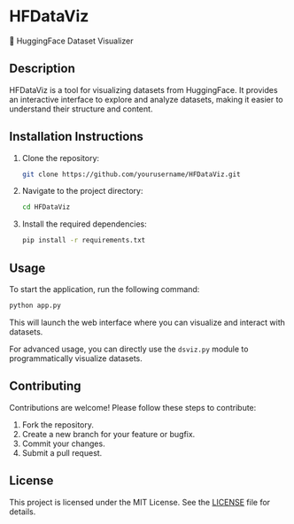 # HFDataViz

🤗 HuggingFace Dataset Visualizer

## Description

HFDataViz is a tool for visualizing datasets from HuggingFace. It provides an interactive interface to explore and analyze datasets, making it easier to understand their structure and content.

## Installation Instructions

1. Clone the repository:
   ```bash
   git clone https://github.com/yourusername/HFDataViz.git
   ```
2. Navigate to the project directory:
   ```bash
   cd HFDataViz
   ```
3. Install the required dependencies:
   ```bash
   pip install -r requirements.txt
   ```

## Usage

To start the application, run the following command:
   ```bash
   python app.py
   ```

This will launch the web interface where you can visualize and interact with datasets.

For advanced usage, you can directly use the `dsviz.py` module to programmatically visualize datasets.

## Contributing

Contributions are welcome! Please follow these steps to contribute:

1. Fork the repository.
2. Create a new branch for your feature or bugfix.
3. Commit your changes.
4. Submit a pull request.

## License

This project is licensed under the MIT License. See the [LICENSE](LICENSE) file for details.
